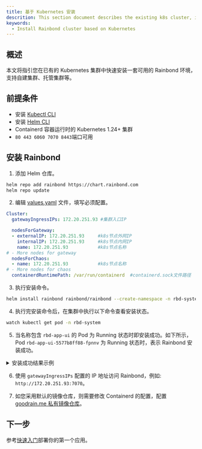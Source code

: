 ```yaml
---
title: 基于 Kubernetes 安装
descrition: This section document describes the existing k8s cluster, installing Rainbond with helm
keywords:
  - Install Rainbond cluster based on Kubernetes
---
```


## 概述

本文将指引您在已有的 Kubernetes 集群中快速安装一套可用的 Rainbond 环境，支持自建集群、托管集群等。

## 前提条件

- 安装 [Kubectl CLI](https://kubernetes.io/docs/tasks/tools/#kubectl)
- 安装 [Helm CLI](https://helm.sh/docs/intro/install/)
- Containerd 容器运行时的 Kubernetes 1.24+ 集群
- `80 443 6060 7070 8443`端口可用

## 安装 Rainbond

1. 添加 Helm 仓库。

```bash
helm repo add rainbond https://chart.rainbond.com
helm repo update
```

2. 编辑 [values.yaml](./vaules-config.md) 文件，填写必须配置。

```yaml title="vim values.yaml"
Cluster:
  gatewayIngressIPs: 172.20.251.93 #集群入口IP

  nodesForGateway:
  - externalIP: 172.20.251.93     #k8s节点外网IP
    internalIP: 172.20.251.93     #k8s节点内网IP
    name: 172.20.251.93           #k8s节点名称
# - More nodes for gateway
  nodesForChaos:
  - name: 172.20.251.93           #k8s节点名称
# - More nodes for chaos
  containerdRuntimePath: /var/run/containerd  #containerd.sock文件路径
```

3. 执行安装命令。

```bash
helm install rainbond rainbond/rainbond --create-namespace -n rbd-system -f values.yaml
```

4. 执行完安装命令后，在集群中执行以下命令查看安装状态。

```bash
watch kubectl get pod -n rbd-system
```

5. 当名称包含 `rbd-app-ui` 的 Pod 为 Running 状态时即安装成功。如下所示，Pod `rbd-app-ui-5577b8ff88-fpnnv` 为 Running 状态时，表示 Rainbond 安装成功。

<details>
<summary>安装成功结果示例</summary>

```bash
NAME                                      READY   STATUS    RESTARTS   AGE
local-path-provisioner-78d88b6df5-wkr84   1/1     Running   0          5m37s
minio-0                                   1/1     Running   0          5m37s
rainbond-operator-59ff8bb988-nlqrt        1/1     Running   0          5m56s
rbd-api-5466bd748f-brqmv                  1/1     Running   0          5m15s
rbd-app-ui-5577b8ff88-fpnnv               1/1     Running   0          4m39s
rbd-chaos-6828h                           1/1     Running   0          5m12s
rbd-db-0                                  1/1     Running   0          5m35s
rbd-gateway-69bfb68f4d-7xd9n              2/2     Running   0          5m34s
rbd-hub-8457697d4c-fqwgn                  1/1     Running   0          5m28s
rbd-monitor-0                             1/1     Running   0          5m27s
rbd-mq-5b6f94b695-gmdnn                   1/1     Running   0          5m25s
rbd-worker-7db9f9cccc-s9wml               1/1     Running   0          5m22s
```

</details>

6. 使用 `gatewayIngressIPs` 配置的 IP 地址访问 Rainbond，例如: `http://172.20.251.93:7070`。

7. 如您采用默认的镜像仓库，则需要修改 Containerd 的配置，配置 [goodrain.me 私有镜像仓库](../../faq/#%E5%90%AF%E5%8A%A8%E6%97%A0%E6%B3%95%E8%8E%B7%E5%8F%96%E9%95%9C%E5%83%8F-x509-certificate-signed-by-unknown-authority)。

## 下一步

参考[快速入门](/docs/quick-start/getting-started/)部署你的第一个应用。
